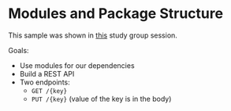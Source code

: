 # Modules and Package Structure

This sample was shown in [this](https://github.com/go-study-group/agendas/issues/6) study group session.

Goals:

- Use modules for our dependencies
- Build a REST API
- Two endpoints: 
    - `GET /{key}`
    - `PUT /{key}` (value of the key is in the body)
